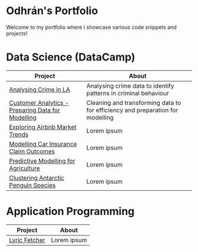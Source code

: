 # Odhrán's Portfolio

 Welcome to my portfolio where I showcase various code snippets and projects!

# Data Science (DataCamp)
| Project | About |
|---|---|
| [Analysing Crime in LA](https://github.com/Dynamack/data_science/tree/main/Analysing%20Crime%20in%20LA) | Analysing crime data to identify patterns in criminal behaviour |
| [Customer Analytics - Preparing Data for Modelling](https://github.com/Dynamack/data_science/tree/main/Customer%20Analytics%20-%20Preparing%20Data%20for%20Modelling) | Cleaning and transforming data to for efficiency and preparation for modelling |
| [Exploring Airbnb Market Trends](https://github.com/Dynamack/data_science/tree/main/Exploring%20Airbnb%20Market%20Trends) | Lorem ipsum |
| [Modelling Car Insurance Claim Outcomes](https://github.com/Dynamack/data_science/tree/main/Modelling%20Car%20Insurance%20Claim%20Outcomes) | Lorem ipsum |
| [Predictive Modelling for Agriculture](https://github.com/Dynamack/data_science/tree/main/Predictive%20Modelling%20for%20Agriculture) | Lorem ipsum |
| [Clustering Antarctic Penguin Species](https://github.com/Dynamack/data_science/tree/main/Clustering%20Antarctic%20Penguin%20Species) | Lorem ipsum |

# Application Programming
| Project | About |
|---|---|
| [Lyric Fetcher](https://github.com/Dynamack/Lyric_Fetcher) | Lorem ipsum |
